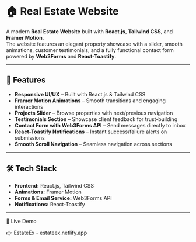 # 🏠 Real Estate Website

A modern **Real Estate Website** built with **React.js**, **Tailwind CSS**, and **Framer Motion**.  
The website features an elegant property showcase with a slider, smooth animations, customer testimonials, and a fully functional contact form powered by **Web3Forms** and **React-Toastify**.

---

## 🚀 Features

- **Responsive UI/UX** – Built with React.js & Tailwind CSS  
- **Framer Motion Animations** – Smooth transitions and engaging interactions  
- **Projects Slider** – Browse properties with next/previous navigation  
- **Testimonials Section** – Showcase client feedback for trust-building  
- **Contact Form with Web3Forms API** – Send messages directly to inbox  
- **React-Toastify Notifications** – Instant success/failure alerts on submissions  
- **Smooth Scroll Navigation** – Seamless navigation across sections  

---

## 🛠️ Tech Stack

- **Frontend:** React.js, Tailwind CSS  
- **Animations:** Framer Motion  
- **Forms & Email Service:** Web3Forms API  
- **Notifications:** React-Toastify  

---

🌟 Live Demo

👉 EstateEx - estateex.netlify.app

